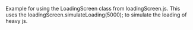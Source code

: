 Example for using the LoadingScreen class from loadingScreen.js. This uses the loadingScreen.simulateLoading(5000); to simulate the loading of heavy js.
